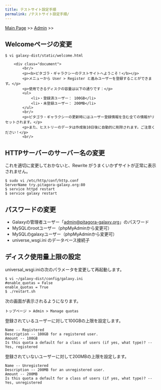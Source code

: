 ```yaml
---
title: テストサイト設定手順
permalink: /テストサイト設定手順/
---
```


[Main Page](/Main_Page "wikilink") &gt;&gt; [Admin](/Admin "wikilink") &gt;&gt;

Welcomeページの変更
-------------------

    $ vi galaxy-dist/static/welcome.html

        <div class="document">
            <br/>
            <p><b>ピタゴラ・ギャラクシーのテストサイトへようこそ！</b></p>
            <p>メニューから User > Register と進みユーザーを登録することができます。</p>
            <p>使用できるディスクの容量は以下の通りです：</p>
            <ul>
                <li>・登録済ユーザー： 100GB</li>
                <li>・未登録ユーザー： 200MB</li>
            </ul>
            <br/>
            <p>ピタゴラ・ギャラクシーの更新時にはユーザー登録情報を含む全ての情報がリセットされます。</p>
            <p>また、ヒストリーのデータは作成後10日後に自動的に削除されます。ご注意ください！</p>
            <br/>

HTTPサーバーのサーバー名の変更
------------------------------

これを適切に変更しておかないと、Rewrite がうまくいかずサイトが正常に表示されません。

    $ sudo vi /etc/http/conf/http.conf
    ServerName try.pitagora-galaxy.org:80
    $ service httpd restart
    $ service galaxy restart

パスワードの変更
----------------

-   Galaxyの管理者ユーザー「admin@pitagora-galaxy.org」のパスワード
-   MySQLのrootユーザー（phpMyAdminから変更可）
-   MySQLのgalaxyユーザー（phpMyAdminから変更可）
-   universe_wsgi.ini のデータベース接続子

ディスク使用量上限の設定
------------------------

universal_wsgi.iniの次のパラメータを変更して再起動します。

    $ vi ~/galaxy-dist/config/galaxy.ini
    #enable_quotas = False
    enable_quotas = True
    $ ./restart.sh

次の画面が表示されるようになります。

`トップページ > Admin > Manage quotas`

登録されているユーザーに対して100GBの上限を設定します。

    Name -- Registered
    Description -- 100GB for a registered user.
    Amount -- 100GB
    Is this quota a default for a class of users (if yes, what type)? -- Yes, registered

登録されていないユーザーに対して200MBの上限を設定します。

    Name -- Unregistered
    Description -- 200MB for an unregistered user.
    Amount -- 200MB
    Is this quota a default for a class of users (if yes, what type)? -- Yes, unregistered